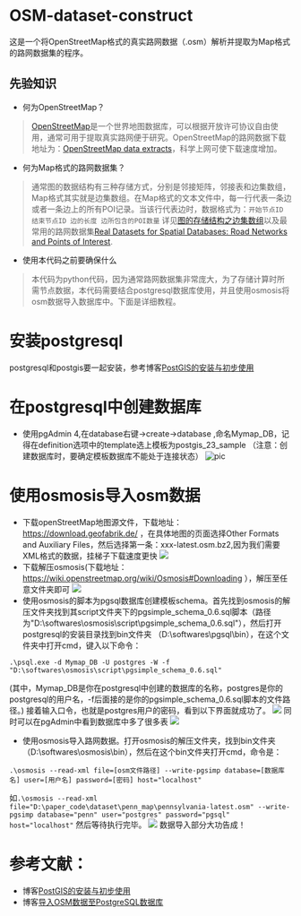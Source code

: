 # OSM-dataset-construct
这是一个将OpenStreetMap格式的真实路网数据（.osm）解析并提取为Map格式的路网数据集的程序。
## 先验知识
* 何为OpenStreetMap？
>[OpenStreetMap](http://openstreetmap.org)是一个世界地图数据库，可以根据开放许可协议自由使用，通常可用于提取真实路网便于研究。OpenStreetMap的路网数据下载地址为：[OpenStreetMap data extracts](https://download.geofabrik.de/)，科学上网可使下载速度增加。
* 何为Map格式的路网数据集？
>通常图的数据结构有三种存储方式，分别是邻接矩阵，邻接表和边集数组，Map格式其实就是边集数组。在Map格式的文本文件中，每一行代表一条边或者一条边上的所有POI记录。当该行代表边时，数据格式为：`开始节点ID 结束节点ID 边的长度 边所包含的POI数量` 详见[图的存储结构之边集数组](https://blog.csdn.net/qq_38158479/article/details/104394341)以及最常用的路网数据集[Real Datasets for Spatial Databases: Road Networks and Points of Interest](http://www.cs.utah.edu/~lifeifei/SpatialDataset.htm).
* 使用本代码之前要确保什么
>本代码为python代码，因为通常路网数据集非常庞大，为了存储计算时所需节点数据，本代码需要结合postgresql数据库使用，并且使用osmosis将osm数据导入数据库中。下面是详细教程。
# 安装postgresql
postgresql和postgis要一起安装，参考博客[PostGIS的安装与初步使用](https://blog.csdn.net/qq_35732147/article/details/81169961)

# 在postgresql中创建数据库
* 使用pgAdmin 4,在database右键->create->database ,命名Mymap_DB，记得在definition选项中的template选上模板为postgis_23_sample （注意：创建数据库时，要确定模板数据库不能处于连接状态）
![pic](https://img-blog.csdn.net/20171211113814162?watermark/2/text/aHR0cDovL2Jsb2cuY3Nkbi5uZXQvdmlsaV9za3k=/font/5a6L5L2T/fontsize/400/fill/I0JBQkFCMA==/dissolve/70/gravity/SouthEast)

# 使用osmosis导入osm数据
* 下载openStreetMap地图源文件，下载地址：https://download.geofabrik.de/  ，在具体地图的页面选择Other Formats and Auxiliary Files，然后选择第一条：xxx-latest.osm.bz2,因为我们需要XML格式的数据，挂梯子下载速度更快
![](https://jiantuku-liwenbin.oss-cn-shanghai.aliyuncs.com/osmMapConstruct/dfds.jpg)
* 下载解压osmosis(下载地址：https://wiki.openstreetmap.org/wiki/Osmosis#Downloading  ），解压至任意文件夹即可
![](https://jiantuku-liwenbin.oss-cn-shanghai.aliyuncs.com/osmMapConstruct/osmosisDownload.jpg)
* 使用osmosis的脚本为pgsql数据库创建模板schema。首先找到osmosis的解压文件夹找到其script文件夹下的pgsimple_schema_0.6.sql脚本（路径为"D:\softwares\osmosis\script\pgsimple_schema_0.6.sql"），然后打开postgresql的安装目录找到bin文件夹 （D:\softwares\pgsql\bin），在这个文件夹中打开cmd，键入以下命令：
```
.\psql.exe -d Mymap_DB -U postgres -W -f "D:\softwares\osmosis\script\pgsimple_schema_0.6.sql"
```
(其中，Mymap_DB是你在postgresql中创建的数据库的名称，postgres是你的postgresql的用户名，-f后面接的是你的pgsimple_schema_0.6.sql脚本的文件路径。)
接着输入口令，也就是postgres用户的密码，看到以下界面就成功了。
![](https://jiantuku-liwenbin.oss-cn-shanghai.aliyuncs.com/osmMapConstruct/createscchema.jpg)
同时可以在pgAdmin中看到数据库中多了很多表
![](https://jiantuku-liwenbin.oss-cn-shanghai.aliyuncs.com/osmMapConstruct/dfresult.jpg)
* 使用osmosis导入路网数据。打开osmosis的解压文件夹，找到bin文件夹（D:\softwares\osmosis\bin），然后在这个bin文件夹打开cmd，命令是：
```
.\osmosis --read-xml file=[osm文件路径] --write-pgsimp database=[数据库名] user=[用户名] password=[密码] host="localhost"
```
如`.\osmosis --read-xml file="D:\paper_code\dataset\penn_map\pennsylvania-latest.osm" --write-pgsimp database="penn" user="postgres" password="pgsql" host="localhost"`
然后等待执行完毕。
![](https://jiantuku-liwenbin.oss-cn-shanghai.aliyuncs.com/osmMapConstruct/InkedosmosisImport_LI.jpg)
数据导入部分大功告成！

# 参考文献：
* 博客[PostGIS的安装与初步使用](https://blog.csdn.net/qq_35732147/article/details/81169961)
* 博客[导入OSM数据至PostgreSQL数据库](https://blog.csdn.net/vili_sky/article/details/78771276)
